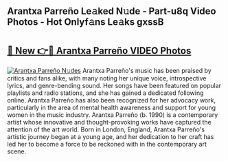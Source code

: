 ## Arantxa Parreño Le𝚊ked N𝚞de - Part-u8q Video Photos - Hot Onlyf𝚊ns Le𝚊ks gxssB

# <h2><a href="http://ab51495.deff.icu/?id=Arantxa+Parre%c3%b1o">🔗 New 👉🔴 Arantxa Parreño VIDEO Photos</a></h2>

[![Arantxa Parreño N𝚞des](https://i.imgur.com/rIISA9y.gif)](http://ab51495.deff.icu/?id=Arantxa+Parre%c3%b1o)
Arantxa Parreño's music has been praised by critics and fans alike, with many noting her unique voice, introspective lyrics, and genre-bending sound. Her songs have been featured on popular playlists and radio stations, and she has gained a dedicated following online. Arantxa Parreño has also been recognized for her advocacy work, particularly in the area of mental health awareness and support for young women in the music industry. Arantxa Parreño (b. 1990) is a contemporary artist whose innovative and thought-provoking works have captured the attention of the art world. Born in London, England, Arantxa Parreño's artistic journey began at a young age, and her dedication to her craft has led her to become a force to be reckoned with in the contemporary art scene.
